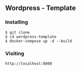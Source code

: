 ## Wordpress - Template
### Installing

```
$ git clone
$ cd wordpress-template
$ docker-compose up -d --build
```
### Visiting
```
http://localhost:8000
```
